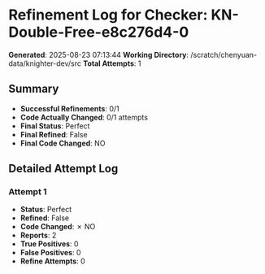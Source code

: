 # Refinement Log for Checker: KN-Double-Free-e8c276d4-0

**Generated**: 2025-08-23 07:13:44
**Working Directory**: /scratch/chenyuan-data/knighter-dev/src
**Total Attempts**: 1

## Summary
- **Successful Refinements**: 0/1
- **Code Actually Changed**: 0/1 attempts
- **Final Status**: Perfect
- **Final Refined**: False
- **Final Code Changed**: NO

## Detailed Attempt Log

### Attempt 1
- **Status**: Perfect
- **Refined**: False
- **Code Changed**: ✗ NO
- **Reports**: 2
- **True Positives**: 0
- **False Positives**: 0
- **Refine Attempts**: 0
